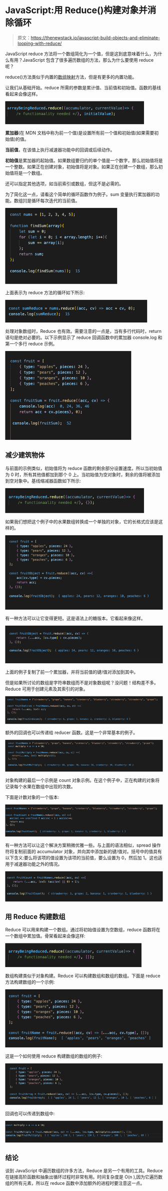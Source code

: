 # JavaScript:用 Reduce()构建对象并消除循环

> 原文：<https://thenewstack.io/javascript-build-objects-and-eliminate-looping-with-reduce/>

JavaScript reduce 方法将一个数组简化为一个值，但是这到底意味着什么，为什么有用？JavaScript 包含了很多遍历数组的方法，那么为什么要使用 reduce 呢？

reduce()方法类似于内置的[数组映射](https://www.w3schools.com/jsref/jsref_map.asp)方法，但是有更多的内置功能。

让我们从基础开始。reduce 所需的参数是累计值、当前值和初始值。函数的基线看起来会像这样。

![](img/95107da9d4682caa729652415228e6af.png)

**累加器**(在 MDN 文档中称为前一个值)是设置所有前一个值和初始值(如果需要初始值)的值。

**当前值**，在该值上执行减速器功能中的回调或后续动作。

**初始值**是累加器的起始值。如果数组要归约的单个值是一个数字，那么初始值将是一个整数。如果正在创建对象，初始值将是对象。如果正在创建一个数组，那么初始值将是一个数组。

还可以指定其他选项，如当前索引或数组，但这不是必需的。

为了简化这一点，请看这个简单的循环函数作为例子。sum 变量执行累加器的功能。数组[I]是循环每次迭代的当前值。

![](img/1aa6d1cd7aecc7599e0d1b26a230694c.png)

上面表示为 reduce 方法的循环如下所示:

![](img/37ba83894a363a8ee3ebb1c61b7d6998.png)

处理对象数组时，Reduce 也有效。需要注意的一点是，当有多行代码时，return 语句是绝对必要的。以下示例显示了 reduce 回调函数中的累加器 console.log 和第一个多行 reduce 示例。

![](img/66ec1499759c762bbe58a6303c3ced5f.png)

## **减少建筑物体**

与前面的示例类似，初始值将为 reduce 函数的剩余部分设置速度。所以当初始值为 0 时，所有其他值都加到那个 0 上。当初始值为空对象时，剩余的值将被添加到空对象中。基线缩减器函数如下所示:

![](img/5b12aacf5358cd547d763347ae8ebec8.png)

如果我们想把这个例子中的水果数组转换成一个单独的对象，它的长格式应该是这样的。

![](img/bacffbc5233697bcf194f831e55b66e5.png)

有一种方法可以让它变得更短。这是语法上的糖版本。它看起来像这样。

![](img/0daf54decef811f84700659433fecbd6.png)

上面的例子复制了前一个累加器，并将当前值的键/值对添加到其中。

但是如果所讨论的数组是字符串数组而不是对象数组呢？没问题！结构差不多。Reduce 可用于创建元素及其索引的对象。

![](img/7b7d42cfe42dec1038536731c571391d.png)

额外的回调也可以传递给 reducer 函数。这是一个非常基本的例子。

![](img/7d72e1b1f6d9d22e27b19adcf365b5c1.png)

对象构建的最后一个示例是 count 对象示例。在这个例子中，正在构建的对象将记录每个水果在数组中出现的次数。

下面是计数对象的一个版本:

![](img/1b0f8723776810cf3a0f912d1492d5e5.png)

有一种方法可以让这个解决方案稍微优雅一些。与上面的语法相似，spread 操作符将复制前面的 accumulator 对象，并向其中添加新的键/值对。括号中的值具有以下含义:要么将该项的值设置为该项的当前值，要么设置为 0，然后加 1。这也适用于减速器功能之外的情况。

![](img/195a7174d1ce978bf507e12b5583a706.png)

## **用 Reduce 构建数组**

Reduce 可以用来构建一个数组。通过将初始值设置为空数组，reduce 函数将在一个数组中累加值。骨架看起来会像这样:

![](img/744a0600c89f94a38184cbe56e359309.png)

数组构建类似于对象构建。Reduce 可以构建数组和数组的数组。下面是 reduce 方法构建数组的一个示例:

![](img/09acebcc55f6f216f0d4a7c2e1de7b32.png)

这是一个如何使用 reduce 构建数组的数组的例子:

![](img/ff31e18bf7525103e5e36c460c7e65ac.png)

回调也可以传递到数组中:

![](img/7a81548b723e33509c05fbd567f13126.png)

## **结论**

谈到 JavaScript 中遍历数组的许多方法，Reduce 是另一个有用的工具。Reduce 在链接高阶函数和抽象出循环过程时非常有用。时间复杂度是 O(n ),因为它遍历数组的所有元素，所以在 reduce 函数中添加额外的进程时要注意这一点。

<svg xmlns:xlink="http://www.w3.org/1999/xlink" viewBox="0 0 68 31" version="1.1"><title>Group</title> <desc>Created with Sketch.</desc></svg>